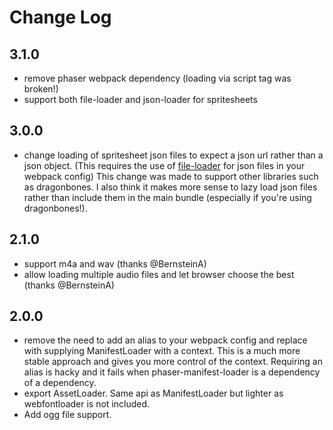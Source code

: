 # Change Log

## 3.1.0
- remove phaser webpack dependency (loading via script tag was broken!)
- support both file-loader and json-loader for spritesheets

## 3.0.0
- change loading of spritesheet json files to expect a json url rather than a json object. (This requires the use of [file-loader](https://github.com/webpack-contrib/file-loader) for json files in your webpack config)
This change was made to support other libraries such as dragonbones. I also think it makes more sense to lazy load json files rather than include them in the main bundle (especially if you're using dragonbones!).

## 2.1.0
- support m4a and wav (thanks @BernsteinA)
- allow loading multiple audio files and let browser choose the best (thanks @BernsteinA)

## 2.0.0
- remove the need to add an alias to your webpack config and replace with supplying ManifestLoader with a context. This is a much more stable approach and gives you more control of the context. Requiring an alias is hacky and it fails when phaser-manifest-loader is a dependency of a dependency.
- export AssetLoader. Same api as ManifestLoader but lighter as webfontloader is not included.
- Add ogg file support.

